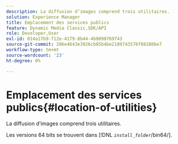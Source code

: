 ```yaml
---
description: La diffusion d’images comprend trois utilitaires.
solution: Experience Manager
title: Emplacement des services publics
feature: Dynamic Media Classic,SDK/API
role: Developer,User
exl-id: 014a17b9-f12e-4179-8b44-4b0090769743
source-git-commit: 206e4643e3926cb85b4be2189743578f88180be7
workflow-type: tm+mt
source-wordcount: '23'
ht-degree: 0%

---
```


# Emplacement des services publics{#location-of-utilities}

La diffusion d’images comprend trois utilitaires.

Les versions 64 bits se trouvent dans [!DNL *`install_folder`*/bin64/].

